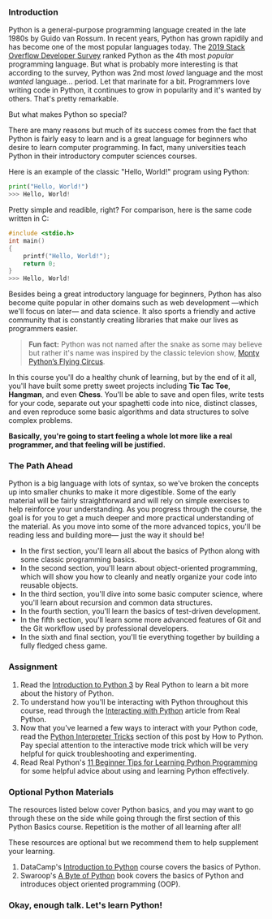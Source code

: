 ### Introduction
Python is a general-purpose programming language created in the late 1980s by Guido van Rossum. In recent years, Python has grown rapidily and has become one of the most popular languages today. The [2019 Stack Overflow Developer Survey](https://insights.stackoverflow.com/survey/2019) ranked Python as the 4th most *popular* programming language. But what is probably more interesting is that according to the survey, Python was 2nd most *loved* language and the most *wanted* language... period. Let that marinate for a bit. Programmers love writing code in Python, it continues to grow in popularity and it's wanted by others.  That's pretty remarkable. 

But what makes Python so special? 

There are many reasons but much of its success comes from the fact that Python is fairly easy to learn and is a great language for beginners who desire to learn computer programming. In fact, many universities teach Python in their introductory computer sciences courses.

Here is an example of the classic "Hello, World!" program using Python:

~~~python
print("Hello, World!")
>>> Hello, World!
~~~

Pretty simple and readible, right? For comparison, here is the same code written in C:

~~~c
#include <stdio.h>
int main()
{
    printf("Hello, World!");
    return 0;
}
>>> Hello, World!
~~~

Besides being a great introductory language for beginners, Python has also become quite popular in other domains such as web development —which we'll focus on later— and data science. It also sports a friendly and active community that is constantly creating libraries that make our lives as programmers easier. 

> **Fun fact:** Python was not named after the snake as some may believe but rather it's name was inspired by the classic televion show, [Monty Python’s Flying Circus](https://en.wikipedia.org/wiki/Monty_Python).

In this course you'll do a healthy chunk of learning, but by the end of it all, you'll have built some pretty sweet projects including **Tic Tac Toe**, **Hangman**, and even **Chess**. You'll be able to save and open files, write tests for your code, separate out your spaghetti code into nice, distinct classes, and even reproduce some basic algorithms and data structures to solve complex problems. 

**Basically, you're going to start feeling a whole lot more like a real programmer, and that feeling will be justified.** 

### The Path Ahead
Python is a big language with lots of syntax, so we've broken the concepts up into smaller chunks to make it more digestible. Some of the early material will be fairly straightforward and will rely on simple exercises to help reinforce your understanding. As you progress through the course, the goal is for you to get a much deeper and more practical understanding of the material. As you move into some of the more advanced topics, you'll be reading less and building more— just the way it should be!

* In the first section, you'll learn all about the basics of Python along with some classic programming basics.
* In the second section, you'll learn about object-oriented programming, which will show you how to cleanly and neatly organize your code into reusable objects.
* In the third section, you'll dive into some basic computer science, where you'll learn about recursion and common data structures.
* In the fourth section, you'll learn the basics of test-driven development.
* In the fifth section, you'll learn some more advanced features of Git and the Git workflow used by professional developers.
* In the sixth and final section, you'll tie everything together by building a fully fledged chess game.

### Assignment

1. Read the [Introduction to Python 3](https://realpython.com/python-introduction/) by Real Python to learn a bit more about the history of Python.
2. To understand how you'll be interacting with Python throughout this course, read through the [Interacting with Python](https://realpython.com/interacting-with-python/) article from Real Python.
3. Now that you've learned a few ways to interact with your Python code, read the [Python Interpreter Tricks](http://howtopython.org/en/latest/the-interpreter/#python-interpreter-tricks) section of this post by How to Python. Pay special attention to the interactive mode trick which will be very helpful for quick troubleshooting and experimenting. 
4. Read Real Python's [11 Beginner Tips for Learning Python Programming](https://realpython.com/python-beginner-tips/) for some helpful advice about using and learning Python effectively.

### Optional Python Materials
The resources listed below cover Python basics, and you may want to go through these on the side while going through the first section of this Python Basics course. Repetition is the mother of all learning after all!

These resources are optional but we recommend them to help supplement your learning.

1. DataCamp's [Introduction to Python](https://campus.datacamp.com/courses/intro-to-python-for-data-science/) course covers the basics of Python.
2. Swaroop's [A Byte of Python](https://python.swaroopch.com/) book covers the basics of Python and introduces object oriented programming (OOP).

### Okay, enough talk. Let's learn Python!

